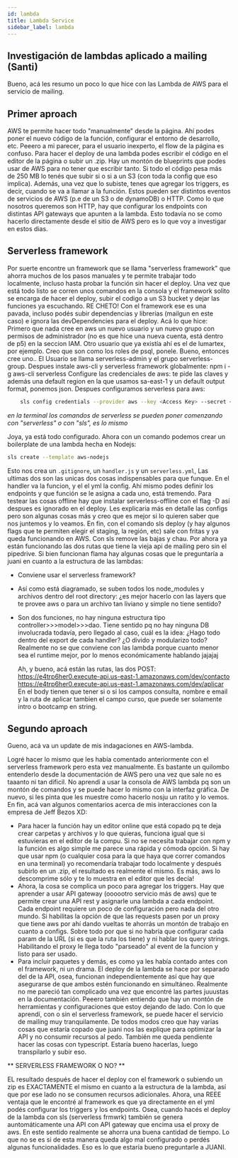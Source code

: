 ```yaml
---
id: lambda
title: Lambda Service
sidebar_label: lambda
---
```


## Investigación de lambdas aplicado a mailing (Santi)

Bueno, acá les resumo un poco lo que hice con las Lambda de AWS para el servicio de mailing.

## Primer aproach

AWS te permite hacer todo "manualmente" desde la página. Ahí podes poner el nuevo código de la función, configurar el entorno de desarrollo, etc. Peeero a mi parecer, para el usuario inexperto, el flow de la página es confuso.
Para hacer el deploy de una lambda podes escribir el código en el editor de la página o subir un .zip. Hay un montón de blueprints que podes usar de AWS para no tener que escribir tanto. Si todo el código pesa más de 250 MB lo tenés que subir si o si a un S3 (con toda la config que eso implica). Además, una vez que lo subiste, tenes que agregar los triggers, es decir, cuando se va a llamar a la función. Estos pueden ser distintos eventos de servicios de AWS (p.e de un S3 o de dynamoDB) o HTTP.
Como lo que nosotros queremos son HTTP, hay que configurar los endpoints con distintas API gateways que apunten a la lambda.
Esto todavía no se como hacerlo directamente desde el sitio de AWS pero es lo que voy a investigar en estos dias.

## Serverless framework

Por suerte encontre un framework que se llama "serverless framework" que ahorra muchos de los pasos manuales y te permite trabajar todo localmente, incluso hasta probar la función sin hacer el deploy. Una vez que está todo listo se corren unos comandos en la consola y el framework solito se encarga de hacer el deploy, subir el codigo a un S3 bucket y dejar las funciones ya escuchando. RE CHETO!
Con el framework ese es una pavada, incluso podés subir dependencias y librerías (mailgun en este caso) e ignora las devDependencies para el deploy.
Acá lo que hice:
Primero que nada cree en aws un nuevo usuario y un nuevo grupo con permisos de administrador (no es que hice una nueva cuenta, está dentro de p5) en la seccion IAM. Otro usuario que ya existía ahí es el de lumartex, por ejemplo. Creo que son como los roles de psql, ponele.
Bueno, entonces cree uno..
El Usuario se llama serverless-admin y el grupo serverless-group.
Despues instale aws-cli y serverless framework globalmente: npm i -g aws-cli serverless
Configure las credenciales de aws: te pide las claves y además una default region en la que usamos sa-east-1 y un default output format, ponemos json.
Despues configuramos serverless para aws:

```bash
    sls config credentials --provider aws --key <Access Key> --secret <Secret Access Key> --profile <Nombre del Usuario>
```

_en la terminal los comandos de serverless se pueden poner comenzando con "serverless" o con "sls", es lo mismo_

Joya, ya está todo configurado. Ahora con un comando podemos crear un boilerplate de una lambda hecha en Nodejs:

```bash
sls create --template aws-nodejs
```

Esto nos crea un `.gitignore`, un `handler.js` y un `serverless.yml`, Las ultimas dos son las unicas dos cosas indispensables para que funque.
En el handler va la funcion, y el el yml la config. Ahí mismo podes definir los endpoints y que función se le asigna a cada uno, está tremendo.
Para testear las cosas offline hay que instalar serverless-offline con el flag -D así despues es ignorado en el deploy.
Les explicaria más en detalle las configs pero son algunas cosas más y creo que es mejor si lo quieren saber que nos juntemos y lo veamos.
En fin, con el comando sls deploy (y hay algunos flags que te permiten elegir el staging, la región, etc) sale con fritas y ya queda funcionando en AWS. Con sls remove las bajas y chau.
Por ahora ya están funcionando las dos rutas que tiene la vieja api de mailing pero sin el pipedrive. Si bien funcionan flama hay algunas cosas que le preguntaría a juani en cuanto a la estructura de las lambdas:

- Conviene usar el serverless framework?
- Así como está diagramado, se suben todos los node_modules y archivos dentro del root directory: ¿es mejor hacerlo con las layers que te provee aws o para un archivo tan liviano y simple no tiene sentido?
- Son dos funciones, no hay ninguna estructura tipo controller>>>model>>>dao. Tiene sentido pq no hay ninguna DB involucrada todavía, pero llegado al caso, cuál es la idea: ¿Hago todo dentro del export de cada handler? ¿O divido y modularizo todo? Realmente no se que conviene con las lambda porque cuanto menor sea el runtime mejor, por lo menos económicamente hablando jajajaj

  Ah, y bueno, acá están las rutas, las dos POST:
  https://e4trp6her0.execute-api.us-east-1.amazonaws.com/dev/contacto
  https://e4trp6her0.execute-api.us-east-1.amazonaws.com/dev/aplicar
  En el body tienen que tener si o si los campos consulta, nombre e email y la ruta de aplicar tambien el campo curso, que puede ser solamente intro o bootcamp en string.

## Segundo aproach

Gueno, acá va un update de mis indagaciones en AWS-lambda.

Logré hacer lo mismo que les había comentado anteriormente con el serverless framework pero esta vez manualmente. Es bastante un quilombo entenderlo desde la documentación de AWS pero una vez que sale no es taaanto ni tan dificil.
No aprendí a usar la consola de AWS lambda pq son un montón de comandos y se puede hacer lo mismo con la interfaz gráfica.
De nuevo, si les pinta que les muestre como hacerlo nosju un ratito y lo vemos.
En fin, acá van algunos comentarios acerca de mis interacciones con la empresa de Jeff Bezos XD:

- Para hacer la función hay un editor online que está copado pq te deja crear carpetas y archivos y lo que quieras, funciona igual que si estuvieras en el editor de la compu. Si no se necesita trabajar con npm y la función es algo simple me parece una rápida y cómoda opción. Si hay que usar npm (o cualquier cosa para la que haya que correr comandos en una terminal) yo recomendaría trabajar todo localmente y después subirlo en un .zip, el resultado es realmente el mismo. Es más, aws lo descomprime sólo y te lo muestra en el editor que les decía!
- Ahora, la cosa se complica un poco para agregar los triggers. Hay que aprender a usar API gateway (oooootro servicio más de aws) que te permite crear una API rest y asignarle una lambda a cada endpoint. Cada endpoint requiere un poco de configuración pero nada del otro mundo. Si habilitas la opción de que las requests pasen por un proxy que tiene aws por ahí dando vueltas te ahorrás un montón de trabajo en cuanto a configs. Sobre todo por que si no habría que configurar cada param de la URL (si es que la ruta los tiene) y ni hablar los query strings. Habilitando el proxy le llega todo "parseado" al event de la funcion y listo para ser usado.
- Para incluir paquetes y demás, es como ya les había contado antes con el framework, ni un drama. El deploy de la lambda se hace por separado del de la API, osea, funcionan independientemente así que hay que asegurarse de que ambos estén funcionando en simultáneo.
  Realmente no me pareció tan complicado una vez que encontré las partes juuustas en la documentación. Peeero también entiendo que hay un montón de herramientas y configuraciones que estoy dejando de lado. Con lo que aprendí, con o sin el serverless framework, se puede hacer el servicio de mailing muy tranquilamente.
  De todos modos creo que hay varias cosas que estaría copado que juani nos las explique para optimizar la API y no consumir recursos al pedo.
  También me queda pendiente hacer las cosas con typescript. Estaría bueno hacerlas, luego transpilarlo y subir eso.

** SERVERLESS FRAMEWORK O NO? **

EL resultado después de hacer el deploy con el framework o subiendo un zip es EXACTAMENTE el mismo en cuanto a la estructura de la lambda, así que por ese lado no se consumen recursos adicionales. Ahora, una REEE ventaja que le encontré al framework es que ya directamente en el yml podés configurar los triggers y los endpoints. Osea, cuando hacés el deploy de la lambda con sls (serverless frmwrk) también se genera auntomáticamente una API con API gateway que encima usa el proxy de aws. En este sentido realmente se ahorra una buena cantidad de tiempo. Lo que no se es si de esta manera queda algo mal configurado o perdés algunas funcionalidades. Eso es lo que estaría bueno preguntarle a JUANI.
